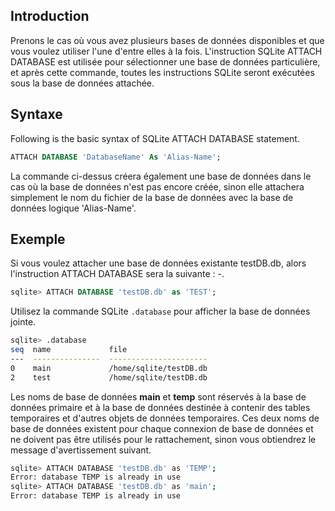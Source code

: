 ## Introduction

Prenons le cas où vous avez plusieurs bases de données disponibles et que vous voulez utiliser l'une d'entre elles à la fois. L'instruction SQLite ATTACH DATABASE est utilisée pour sélectionner une base de données particulière, et après cette commande, toutes les instructions SQLite seront exécutées sous la base de données attachée.

## Syntaxe

Following is the basic syntax of SQLite ATTACH DATABASE statement.

```sql
ATTACH DATABASE 'DatabaseName' As 'Alias-Name';
```

La commande ci-dessus créera également une base de données dans le cas où la base de données n'est pas encore créée, sinon elle attachera simplement le nom du fichier de la base de données avec la base de données logique 'Alias-Name'.

## Exemple

Si vous voulez attacher une base de données existante testDB.db, alors l'instruction ATTACH DATABASE sera la suivante : -.

```sql
sqlite> ATTACH DATABASE 'testDB.db' as 'TEST';
```

Utilisez la commande SQLite ```.database``` pour afficher la base de données jointe.

```bash
sqlite> .database
seq  name             file
---  ---------------  ----------------------
0    main             /home/sqlite/testDB.db
2    test             /home/sqlite/testDB.db
```

Les noms de base de données **main** et **temp** sont réservés à la base de données primaire et à la base de données destinée à contenir des tables temporaires et d'autres objets de données temporaires. Ces deux noms de base de données existent pour chaque connexion de base de données et ne doivent pas être utilisés pour le rattachement, sinon vous obtiendrez le message d'avertissement suivant.

```bash
sqlite> ATTACH DATABASE 'testDB.db' as 'TEMP';
Error: database TEMP is already in use
sqlite> ATTACH DATABASE 'testDB.db' as 'main';
Error: database TEMP is already in use
```
